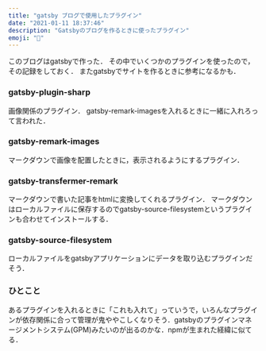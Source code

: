 ```yaml
---
title: "gatsby ブログで使用したプラグイン"
date: "2021-01-11 18:37:46"
description: "Gatsbyのブログを作るときに使ったプラグイン"
emoji: "🍎"
---
```


<!-- ## プラグインの記録をしておく -->
このブログはgatsbyで作った．
その中でいくつかのプラグインを使ったので，その記録をしておく．
またgatsbyでサイトを作るときに参考になるかも．

### gatsby-plugin-sharp
画像関係のプラグイン．
gatsby-remark-imagesを入れるときに一緒に入れろって言われた．

### gatsby-remark-images
マークダウンで画像を配置したときに，表示されるようにするプラグイン．

### gatsby-transfermer-remark
マークダウンで書いた記事をhtmlに変換してくれるプラグイン．
マークダウンはローカルファイルに保存するのでgatsby-source-filesystemというプラグインも合わせてインストールする．

### gatsby-source-filesystem
ローカルファイルをgatsbyアプリケーションにデータを取り込むプラグインだそう．


### ひとこと
あるプラグインを入れるときに「これも入れて」っていうで，いろんなプラグインが依存関係に合って管理が鬼ややこしくなりそう．gatsbyのプラグインマネージメントシステム(GPM)みたいのが出るのかな．npmが生まれた経緯に似てる．